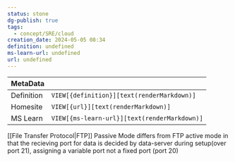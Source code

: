 ```yaml
---
status: stone
dg-publish: true
tags:
  - concept/SRE/cloud
creation_date: 2024-05-05 08:34
definition: undefined
ms-learn-url: undefined
url: undefined
---
```


| MetaData   |                                              |
| ---------- | -------------------------------------------- |
| Definition | `VIEW[{definition}][text(renderMarkdown)]`   |
| Homesite   | `VIEW[{url}][text(renderMarkdown)]`          |
| MS Learn   | `VIEW[{ms-learn-url}][text(renderMarkdown)]` |

[[File Transfer Protocol|FTP]] Passive Mode differs from FTP active mode in that the recieving port for data is decided by data-server during setup(over port 21), assigning a variable port not a fixed port (port 20)